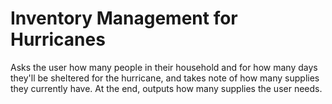 # Inventory Management for Hurricanes

Asks the user how many people in their household and for how many days they'll be sheltered for the hurricane, and takes note of how many supplies they currently have.
At the end, outputs how many supplies the user needs.
